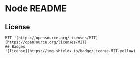 # Node README

  ## License
    MIT ![https://opensource.org/licenses/MIT](https://opensource.org/licenses/MIT)
    ## Badges
    ![license](https://img.shields.io/badge/License-MIT-yellow)

